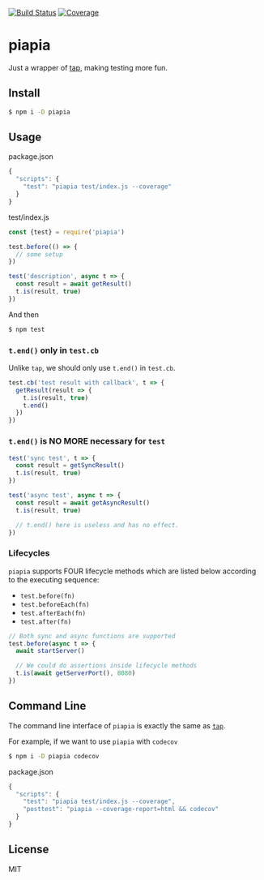 [![Build Status](https://travis-ci.org/kaelzhang/node-piapia.svg?branch=master)](https://travis-ci.org/kaelzhang/node-piapia)
[![Coverage](https://codecov.io/gh/kaelzhang/node-piapia/branch/master/graph/badge.svg)](https://codecov.io/gh/kaelzhang/node-piapia)
<!-- optional appveyor tst
[![Windows Build Status](https://ci.appveyor.com/api/projects/status/github/kaelzhang/node-piapia?branch=master&svg=true)](https://ci.appveyor.com/project/kaelzhang/node-piapia)
-->
<!-- optional npm version
[![NPM version](https://badge.fury.io/js/piapia.svg)](http://badge.fury.io/js/piapia)
-->
<!-- optional npm downloads
[![npm module downloads per month](http://img.shields.io/npm/dm/piapia.svg)](https://www.npmjs.org/package/piapia)
-->
<!-- optional dependency status
[![Dependency Status](https://david-dm.org/kaelzhang/node-piapia.svg)](https://david-dm.org/kaelzhang/node-piapia)
-->

# piapia

Just a wrapper of [tap](https://www.npmjs.com/package/tap), making testing more fun.

## Install

```sh
$ npm i -D piapia
```

## Usage

package.json

```js
{
  "scripts": {
    "test": "piapia test/index.js --coverage"
  }
}
```

test/index.js

```js
const {test} = require('piapia')

test.before(() => {
  // some setup
})

test('description', async t => {
  const result = await getResult()
  t.is(result, true)
})
```

And then

```sh
$ npm test
```

### `t.end()` only in `test.cb`

Unlike `tap`, we should only use `t.end()` in `test.cb`.

```js
test.cb('test result with callback', t => {
  getResult(result => {
    t.is(result, true)
    t.end()
  })
})
```

### `t.end()` is NO MORE necessary for `test`

```js
test('sync test', t => {
  const result = getSyncResult()
  t.is(result, true)
})

test('async test', async t => {
  const result = await getAsyncResult()
  t.is(result, true)

  // t.end() here is useless and has no effect.
})
```

### Lifecycles

`piapia` supports FOUR lifecycle methods which are listed below according to the executing sequence:

- `test.before(fn)`
- `test.beforeEach(fn)`
- `test.afterEach(fn)`
- `test.after(fn)`

```js
// Both sync and async functions are supported
test.before(async t => {
  await startServer()

  // We could do assertions inside lifecycle methods
  t.is(await getServerPort(), 8080)
})
```

## Command Line

The command line interface of `piapia` is exactly the same as [`tap`](https://www.npmjs.com/package/tap).

For example, if we want to use `piapia` with `codecov`

```sh
$ npm i -D piapia codecov
```

package.json

```js
{
  "scripts": {
    "test": "piapia test/index.js --coverage",
    "posttest": "piapia --coverage-report=html && codecov"
  }
}
```

## License

MIT

